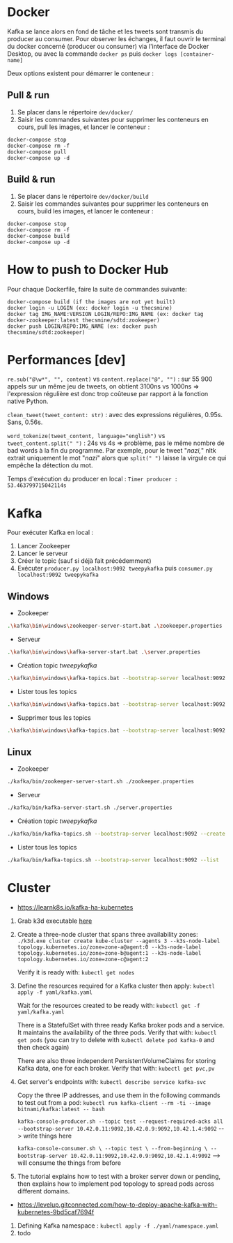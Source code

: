 # Docker

Kafka se lance alors en fond de tâche et les tweets sont transmis du producer au consumer. Pour observer les échanges,
il faut ouvrir le terminal du docker concerné (producer ou consumer) via l'interface de Docker Desktop, ou avec la commande `docker ps` puis `docker logs [container-name]`

Deux options existent pour démarrer le conteneur :

## Pull & run

1. Se placer dans le répertoire `dev/docker/`
2. Saisir les commandes suivantes pour supprimer les conteneurs en cours, pull les images, et lancer le conteneur :

```
docker-compose stop
docker-compose rm -f
docker-compose pull
docker-compose up -d
```

## Build & run

1. Se placer dans le répertoire `dev/docker/build`
2. Saisir les commandes suivantes pour supprimer les conteneurs en cours, build les images, et lancer le conteneur :

```
docker-compose stop
docker-compose rm -f
docker-compose build
docker-compose up -d
```

# How to push to Docker Hub

Pour chaque Dockerfile, faire la suite de commandes suivante:

```
docker-compose build (if the images are not yet built)
docker login -u LOGIN (ex: docker login -u thecsmine)
docker tag IMG_NAME:VERSION LOGIN/REPO:IMG_NAME (ex: docker tag docker-zookeeper:latest thecsmine/sdtd:zookeeper)
docker push LOGIN/REPO:IMG_NAME (ex: docker push thecsmine/sdtd:zookeeper)
```

# Performances [dev]

`re.sub("@\w*", "", content)` vs `content.replace("@", "")` : sur 55 900 appels sur un même jeu de tweets, on obtient
3100ns vs 1000ns => l'expression régulière est donc trop coûteuse par rapport à la fonction native Python.

`clean_tweet(tweet_content: str)` : avec des expressions régulières, 0.95s. Sans, 0.56s.

`word_tokenize(tweet_content, language="english")` vs `tweet_content.split(" ")` : 24s vs 4s => problème, pas le même
nombre de bad words à la fin du programme. Par exemple, pour le tweet "_nazi,_" nltk extrait uniquement le mot "_nazi_"
alors que `split(" ")` laisse la virgule ce qui empêche la détection du mot.

Temps d'exécution du producer en local : `Timer producer : 53.463799715042114s`

# Kafka

Pour exécuter Kafka en local :

1. Lancer Zookeeper
2. Lancer le serveur
3. Créer le topic (sauf si déjà fait précédemment)
4. Exécuter `producer.py localhost:9092 tweepykafka` puis `consumer.py localhost:9092 tweepykafka`

## Windows

- Zookeeper

```bash
.\kafka\bin\windows\zookeeper-server-start.bat .\zookeeper.properties
```

- Serveur

```bash
.\kafka\bin\windows\kafka-server-start.bat .\server.properties
```

- Création topic _tweepykafka_

```bash
.\kafka\bin\windows\kafka-topics.bat --bootstrap-server localhost:9092 --create --replication-factor 1 --partitions 2 --topic tweepykafka
```

- Lister tous les topics

```bash
.\kafka\bin\windows\kafka-topics.bat --bootstrap-server localhost:9092 --list
```

- Supprimer tous les topics

```bash
.\kafka\bin\windows\kafka-topics.bat --bootstrap-server localhost:9092 --delete --topic '*'
```

## Linux

- Zookeeper

```bash
./kafka/bin/zookeeper-server-start.sh ./zookeeper.properties
```

- Serveur

```bash
./kafka/bin/kafka-server-start.sh ./server.properties
```

- Création topic _tweepykafka_

```bash
./kafka/bin/kafka-topics.sh --bootstrap-server localhost:9092 --create --replication-factor 1 --partitions 2 --topic tweepykafka
```

- Lister tous les topics

```bash
./kafka/bin/kafka-topics.sh --bootstrap-server localhost:9092 --list
```

# Cluster

- https://learnk8s.io/kafka-ha-kubernetes

1. Grab k3d executable [here](https://github.com/k3d-io/k3d/releases)

2. Create a three-node cluster that spans three availability
   zones: `./k3d.exe cluster create kube-cluster --agents 3 --k3s-node-label topology.kubernetes.io/zone=zone-a@agent:0 --k3s-node-label topology.kubernetes.io/zone=zone-b@agent:1 --k3s-node-label topology.kubernetes.io/zone=zone-c@agent:2`

   Verify it is ready with: `kubectl get nodes`

3. Define the resources required for a Kafka cluster then apply: `kubectl apply -f yaml/kafka.yaml`

   Wait for the resources created to be ready with: `kubectl get -f yaml/kafka.yaml`

   There is a StatefulSet with three ready Kafka broker pods and a service. It maintains the availability of the three
   pods. Verify that with: `kubectl get pods` (you can try to delete with `kubectl delete pod kafka-0` and then check
   again)

   There are also three independent PersistentVolumeClaims for storing Kafka data, one for each broker. Verify that
   with: `kubectl get pvc,pv`

4. Get server's endpoints with: `kubectl describe service kafka-svc`

   Copy the three IP addresses, and use them in the following commands to test out from a pod:
   `kubectl run kafka-client --rm -ti --image bitnami/kafka:latest -- bash`

   `kafka-console-producer.sh --topic test --request-required-acks all --bootstrap-server 10.42.0.11:9092,10.42.0.9:9092,10.42.1.4:9092`
   --> write things here

   `kafka-console-consumer.sh \ --topic test \ --from-beginning \ --bootstrap-server 10.42.0.11:9092,10.42.0.9:9092,10.42.1.4:9092`
   --> will consume the things from before

5. The tutorial explains how to test with a broker server down or pending, then explains how to implement pod topology
   to spread pods across different domains.

- https://levelup.gitconnected.com/how-to-deploy-apache-kafka-with-kubernetes-9bd5caf7694f

1. Defining Kafka namespace : `kubectl apply -f ./yaml/namespace.yaml`
2. todo
